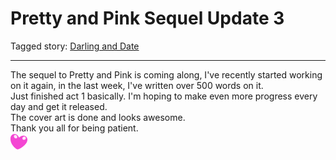 # Pretty and Pink Sequel Update 3

Tagged story: [Darling and Date](https://www.fimfiction.net/story/539654/darling-and-date)

***

The sequel to Pretty and Pink is coming along, I've recently started working on it again, in the last week, I've written over 500 words on it.  
Just finished act 1 basically. I'm hoping to make even more progress every day and get it released.  
The cover art is done and looks awesome.  
Thank you all for being patient.  
![:heart:](../../../emotes/heart.png)
